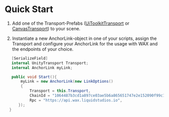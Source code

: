 # Quick Start

1. Add one of the Transport-Prefabs ([UiToolkitTransport](https://github.com/liquiidio/AnchorLinkTransportSharp/blob/unity/Src/Transports/UiToolkit/Prefabs/UiToolkitTransport.prefab) or [CanvasTransport](https://github.com/liquiidio/AnchorLinkTransportSharp/blob/unity/Src/Transports/Canvas/Prefabs/CanvasTransport.prefab)) to your scene.

2. Instantiate a new AnchorLink-object in one of your scripts, assign the Transport and configure your AnchorLink for the usage with WAX and the endpoints of your choice.

```csharp
   [SerializeField]
   internal UnityTransport Transport;
   internal AnchorLink myLink;

   public void Start(){
	   myLink = new AnchorLink(new LinkOptions()
	   {
		   Transport = this.Transport,
		   ChainId = "1064487b3cd1a897ce03ae5b6a865651747e2e152090f99c1d19d44e01aea5a4",
		   Rpc = "https://api.wax.liquidstudios.io",
	  });
  }
```
